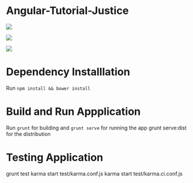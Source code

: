 # Angular-Tutorial-Justice 

<a href="https://codeclimate.com/repos/57b306dee87f4b5a7a000db0/feed"><img src="https://codeclimate.com/repos/57b306dee87f4b5a7a000db0/badges/4f8588a7dc85d53699fc/gpa.svg" /></a>

<a href="https://codeclimate.com/repos/57b306dee87f4b5a7a000db0/coverage"><img src="https://codeclimate.com/repos/57b306dee87f4b5a7a000db0/badges/4f8588a7dc85d53699fc/coverage.svg" /></a>

<a href="https://codeclimate.com/repos/57b306dee87f4b5a7a000db0/feed"><img src="https://codeclimate.com/repos/57b306dee87f4b5a7a000db0/badges/4f8588a7dc85d53699fc/issue_count.svg" /></a>

# Dependency Installlation
Run `npm install && bower install`

# Build and Run Appplication
Run `grunt` for building and `grunt serve` for running the app grunt serve:dist for the  distribution

# Testing Application
grunt test
karma start test/karma.conf.js
karma start test/karma.ci.conf.js


